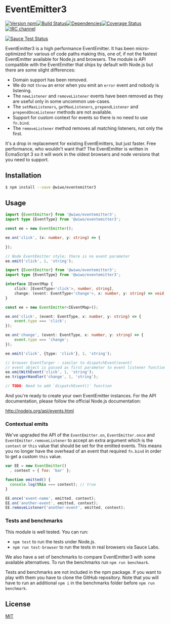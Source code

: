# EventEmitter3

[![Version npm](https://img.shields.io/npm/v/eventemitter3.svg?style=flat-square)](https://www.npmjs.com/package/eventemitter3)[![Build Status](https://img.shields.io/github/workflow/status/primus/eventemitter3/CI/master?label=CI&style=flat-square)](https://github.com/primus/eventemitter3/actions?query=workflow%3ACI+branch%3Amaster)[![Dependencies](https://img.shields.io/david/primus/eventemitter3.svg?style=flat-square)](https://david-dm.org/primus/eventemitter3)[![Coverage Status](https://img.shields.io/coveralls/primus/eventemitter3/master.svg?style=flat-square)](https://coveralls.io/r/primus/eventemitter3?branch=master)[![IRC channel](https://img.shields.io/badge/IRC-irc.freenode.net%23primus-00a8ff.svg?style=flat-square)](https://webchat.freenode.net/?channels=primus)

[![Sauce Test Status](https://saucelabs.com/browser-matrix/eventemitter3.svg)](https://saucelabs.com/u/eventemitter3)

EventEmitter3 is a high performance EventEmitter. It has been micro-optimized
for various of code paths making this, one of, if not the fastest EventEmitter
available for Node.js and browsers. The module is API compatible with the
EventEmitter that ships by default with Node.js but there are some slight
differences:

- Domain support has been removed.
- We do not `throw` an error when you emit an `error` event and nobody is
  listening.
- The `newListener` and `removeListener` events have been removed as they
  are useful only in some uncommon use-cases.
- The `setMaxListeners`, `getMaxListeners`, `prependListener` and
  `prependOnceListener` methods are not available.
- Support for custom context for events so there is no need to use `fn.bind`.
- The `removeListener` method removes all matching listeners, not only the
  first.

It's a drop in replacement for existing EventEmitters, but just faster. Free
performance, who wouldn't want that? The EventEmitter is written in EcmaScript 3
so it will work in the oldest browsers and node versions that you need to
support.

## Installation

```bash
$ npm install --save @wiwo/eventemitter3
```

## Usage

```ts
import {EventEmitter} from '@wiwo/eventemitter3';
import type {EventType} from '@wiwo/eventemitter3';

const ee = new EventEmitter();

ee.on('click', (x: number, y: string) => {
    
});

// Node EventEmitter style; there is no event parameter
ee.emit('click', 1, 'string');
```

```ts
import {EventEmitter} from '@wiwo/eventemitter3';
import type {EventType} from '@wiwo/eventemitter3';

interface IEventMap {
    click: [EventType<'click'>, number, string],
    change: (event: EventType<'change'>, x: number, y: string) => void,
}

const ee = new EventEmitter<IEventMap>();

ee.on('click', (event: EventType, x: number, y: string) => {
    event.type === 'click';
});

ee.on('change', (event: EventType, x: number, y: string) => {
    event.type === 'change';
});

ee.emit('click', {type: 'click'}, 1, 'string');

// browser EventTarger - similar to dispatchEvent(event)
// event object is passed as first parameter to event listener function.
ee.emitWithEvent('click', 1, 'string');
ee.triggerHandler('change', 1, 'string');

// TODO: Need to add `dispatchEvent()` function
```

And you're ready to create your own EventEmitter instances. For the API
documentation, please follow the official Node.js documentation:

http://nodejs.org/api/events.html

### Contextual emits

We've upgraded the API of the `EventEmitter.on`, `EventEmitter.once` and
`EventEmitter.removeListener` to accept an extra argument which is the `context`
or `this` value that should be set for the emitted events. This means you no
longer have the overhead of an event that required `fn.bind` in order to get a
custom `this` value.

```js
var EE = new EventEmitter()
  , context = { foo: 'bar' };

function emitted() {
  console.log(this === context); // true
}

EE.once('event-name', emitted, context);
EE.on('another-event', emitted, context);
EE.removeListener('another-event', emitted, context);
```

### Tests and benchmarks

This module is well tested. You can run:

- `npm test` to run the tests under Node.js.
- `npm run test-browser` to run the tests in real browsers via Sauce Labs.

We also have a set of benchmarks to compare EventEmitter3 with some available
alternatives. To run the benchmarks run `npm run benchmark`.

Tests and benchmarks are not included in the npm package. If you want to play
with them you have to clone the GitHub repository.
Note that you will have to run an additional `npm i` in the benchmarks folder
before `npm run benchmark`.

## License

[MIT](LICENSE)
